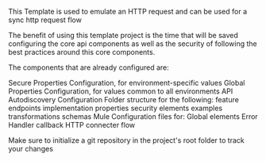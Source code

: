 This Template is used to emulate an HTTP request and can be used for a sync http request flow

The benefit of using this template project is the time that will be saved configuring the core api components as well as the security of following the best practices around this core components.

The components that are already configured are:

Secure Properties Configuration, for environment-specific values
Global Properties Configuration, for values common to all environments
API Autodiscovery Configuration
Folder structure for the following:
feature endpoints implementation
properties
security elements
examples
transformations
schemas
Mule Configuration files for:
Global elements
Error Handler callback
HTTP connecter flow


Make sure to initialize a git repository in the project's root folder to track your changes